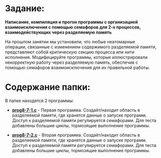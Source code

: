 # Задание:

**Написание, компиляция и прогон программы с организацией взаимоисключения с помощью семафоров для 2-х процессов, взаимодействующих через разделяемую память**

На прошлом занятии мы установили, что любые неатомарные операции, связанные с изменением содержимого разделяемой памяти, представляют собой критическую секцию процесса или нити исполнения. Модифицируйте программы, которые иллюстрировали некорректную работу через разделяемую память, обеспечив с помощью семафоров взаимоисключения для их правильной работы.

# Содержание папки:

В папке находятся 2 программы:

- **[prog8-7-1.c](prog8-7-1.c)** - Первая программа. Создаёт/находит область в разделяемой памяти, где хранятся данные о запуске программ. Доступ к разделяемой памяти регулируется семафорами. Для теста добавлены большие циклы, тормозящие выполнение программы.

- **[prog8-7-2.c](prog8-7-2.c)** - Вторая программа. Создаёт/находит область в разделяемой памяти, где хранятся данные о запуске программ. Доступ к разделяемой памяти регулируется семафорами. Для теста добавлены большие циклы, тормозящие выполнение программы.
